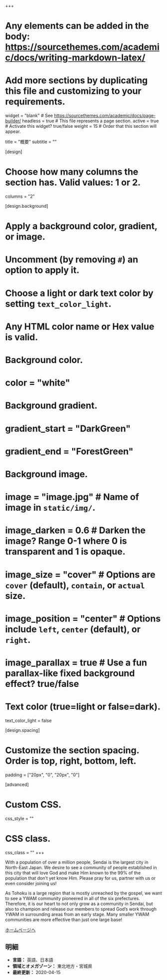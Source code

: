 +++
# Any elements can be added in the body: https://sourcethemes.com/academic/docs/writing-markdown-latex/
# Add more sections by duplicating this file and customizing to your requirements.

widget = "blank"  # See https://sourcethemes.com/academic/docs/page-builder/
headless = true  # This file represents a page section.
active = true  # Activate this widget? true/false
weight = 15  # Order that this section will appear.

title = "概要"
subtitle = ""

[design]
  # Choose how many columns the section has. Valid values: 1 or 2.
  columns = "2"

[design.background]
  # Apply a background color, gradient, or image.
  #   Uncomment (by removing `#`) an option to apply it.
  #   Choose a light or dark text color by setting `text_color_light`.
  #   Any HTML color name or Hex value is valid.

  # Background color.
  # color = "white"

  # Background gradient.
  # gradient_start = "DarkGreen"
  # gradient_end = "ForestGreen"

  # Background image.
  # image = "image.jpg"  # Name of image in `static/img/`.
  # image_darken = 0.6  # Darken the image? Range 0-1 where 0 is transparent and 1 is opaque.
  # image_size = "cover"  #  Options are `cover` (default), `contain`, or `actual` size.
  # image_position = "center"  # Options include `left`, `center` (default), or `right`.
  # image_parallax = true  # Use a fun parallax-like fixed background effect? true/false

  # Text color (true=light or false=dark).
  text_color_light = false

[design.spacing]
  # Customize the section spacing. Order is top, right, bottom, left.
  padding = ["20px", "0", "20px", "0"]

[advanced]
 # Custom CSS.
 css_style = ""

 # CSS class.
 css_class = ""
+++

With a population of over a million people, Sendai is the largest city in North-East Japan. We desire to see a community of people established in this city that will love God and make Him known to the 99% of the population that don’t yet know Him. Please pray for us, partner with us or even consider joining us!

As Tohoku is a large region that is mostly unreached by the gospel, we want to see a YWAM community pioneered in all of the six prefectures. Therefore, it is our heart to not only grow as a community in Sendai, but also to champion and release our members to spread God’s work through YWAM in surrounding areas from an early stage. Many smaller YWAM communities are more effective than just one large base!

[ホームページへ](https://ywamsendai.org/ja/)

## 明細

* **言語：** 英語、日本語
* **領域とオメガゾーン：** 東北地方・宮城県
* **最終更新：** 2020-04-15
